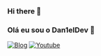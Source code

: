 ### Hi there 👋
### Olá eu sou o Dan1elDev 👋

[![Blog](https://img.shields.io/badge/Blogger-FF5722?style=for-the-badge&logo=blogger&logoColor=white)](oi)
[![Youtube](https://img.shields.io/badge/YouTube-FF0000?style=for-the-badge&logo=youtube&logoColor=white)](https://m.youtube.com/@AreaTechBrasil)


<!--
**Dan1elDev/Dan1elDev** is a ✨ _special_ ✨ repository because its `README.md` (this file) appears on your GitHub profile.

Here are some ideas to get you started:

- 🔭 I’m currently working on ...
- 🌱 I’m currently learning ...
- 👯 I’m looking to collaborate on ...
- 🤔 I’m looking for help with ...
- 💬 Ask me about ...
- 📫 How to reach me: ...
- 😄 Pronouns: ...
- ⚡ Fun fact: ...
-->
